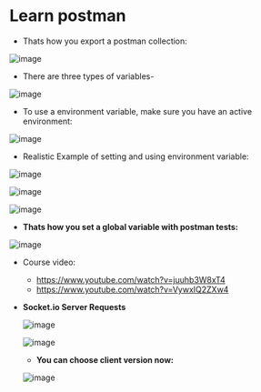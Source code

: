 # Learn postman

- Thats how you export a postman collection:

![image](https://user-images.githubusercontent.com/31458531/192098914-a3438a9c-21cc-4fe0-9db3-fbd8bd3ee4fe.png)

- There are three types of variables-

![image](https://user-images.githubusercontent.com/31458531/192097123-03363f4f-c73f-4eeb-8560-ea43f28af8e4.png)

- To use a environment variable, make sure you have an active environment:

![image](https://user-images.githubusercontent.com/31458531/192097168-c942fe81-bac8-433e-8782-17d5f0175993.png)

- Realistic Example of setting and using environment variable:

![image](https://user-images.githubusercontent.com/31458531/192096992-b0f411bd-94b8-40ec-b8e3-1da159dfb7bc.png)

![image](https://user-images.githubusercontent.com/31458531/192097027-607ccbd6-efa2-4e08-9252-a129e717fe04.png)

![image](https://user-images.githubusercontent.com/31458531/192097045-67907d3a-b262-479a-b041-d41df42ac9b2.png)


- **Thats how you set a global variable with postman tests:**

![image](https://user-images.githubusercontent.com/31458531/188494132-e9d92e52-eaa0-4187-a519-761264fbde1c.png)


- Course video:
  - https://www.youtube.com/watch?v=juuhb3W8xT4
  - https://www.youtube.com/watch?v=VywxIQ2ZXw4

- **Socket.io Server Requests**

  ![image](https://user-images.githubusercontent.com/31458531/202640368-a75e5282-ce01-4ec0-be35-c0387c7e4bf8.png)

  ![image](https://user-images.githubusercontent.com/31458531/202640448-963fb64d-44af-4f30-a311-7e2c6b216bc9.png)

  - **You can choose client version now:**

  ![image](https://user-images.githubusercontent.com/31458531/202640614-fea83430-4cc7-4bb0-be9a-abdc4515b407.png)
